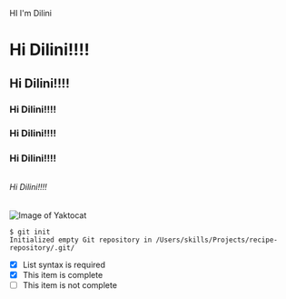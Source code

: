 HI I'm Dilini

 # <h1> Hi Dilini!!!!
 ## <h2> Hi Dilini!!!!
 ### <h3> Hi Dilini!!!!
 #### <h3> Hi Dilini!!!!
 ##### <h3> Hi Dilini!!!!
 ######  <h6> Hi Dilini!!!!
 
 ![Image of Yaktocat](https://octodex.github.com/images/yaktocat.png)

```
$ git init
Initialized empty Git repository in /Users/skills/Projects/recipe-repository/.git/
```

- [x] List syntax is required
- [x] This item is complete
- [ ] This item is not complete
